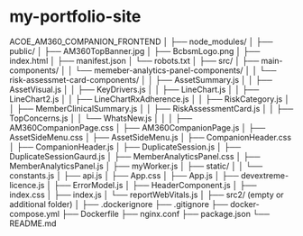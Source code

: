 # my-portfolio-site

ACOE_AM360_COMPANION_FRONTEND
│
├── node_modules/
│
├── public/
│   ├── AM360TopBanner.jpg
│   ├── BcbsmLogo.png
│   ├── index.html
│   ├── manifest.json
│   └── robots.txt
│
├── src/
│   ├── main-components/
│   │   └── memeber-analytics-panel-components/
│   │       └── risk-assessmet-card-components/
│   │           ├── AssetSummary.js
│   │           ├── AssetVisual.js
│   │           ├── KeyDrivers.js
│   │           ├── LineChart.js
│   │           ├── LineChart2.js
│   │           ├── LineChartRxAdherence.js
│   │           ├── RiskCategory.js
│   │           ├── MemberClinicalSummary.js
│   │           ├── RiskAssessmentCard.js
│   │           ├── TopConcerns.js
│   │           └── WhatsNew.js
│   │
│   ├── AM360CompanionPage.css
│   ├── AM360CompanionPage.js
│   ├── AssetSideMenu.css
│   ├── AssetSideMenu.js
│   ├── CompanionHeader.css
│   ├── CompanionHeader.js
│   ├── DuplicateSession.js
│   ├── DuplicateSessionGaurd.js
│   ├── MemberAnalyticsPanel.css
│   ├── MemberAnalyticsPanel.js
│   ├── myWorker.js
│   ├── static/
│   │   └── constants.js
│   ├── api.js
│   ├── App.css
│   ├── App.js
│   ├── devextreme-licence.js
│   ├── ErrorModel.js
│   ├── HeaderComponent.js
│   ├── index.css
│   ├── index.js
│   └── reportWebVitals.js
│
├── src2/   (empty or additional folder)
│
├── .dockerignore
├── .gitignore
├── docker-compose.yml
├── Dockerfile
├── nginx.conf
├── package.json
└── README.md
